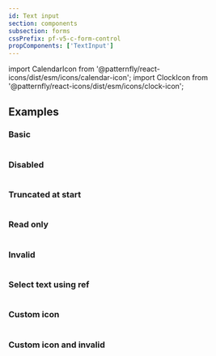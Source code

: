 ```yaml
---
id: Text input
section: components
subsection: forms
cssPrefix: pf-v5-c-form-control
propComponents: ['TextInput']
---
```


import CalendarIcon from '@patternfly/react-icons/dist/esm/icons/calendar-icon';
import ClockIcon from '@patternfly/react-icons/dist/esm/icons/clock-icon';

## Examples

### Basic

```ts file="./TextInputBasic.tsx"

```

### Disabled

```ts file="./TextInputDisabled.tsx"

```

### Truncated at start

```ts file="./TextInputStartTruncated.tsx"

```

### Read only

```ts file="./TextInputReadOnly.tsx"

```

### Invalid

```ts file="./TextInputInvalid.tsx"

```

### Select text using ref

```ts file="./TextInputSelectUsingRef.tsx"

```

### Custom icon

```ts file="./TextInputCustomIcon.tsx"

```

### Custom icon and invalid

```ts file="./TextInputCustomIconInvalid.tsx"

```

